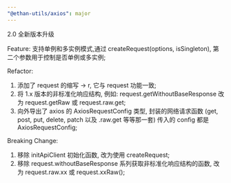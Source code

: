```yaml
---
"@ethan-utils/axios": major
---
```


2.0 全新版本升级

Feature: 支持单例和多实例模式,通过 createRequest(options, isSingleton), 第二个参数用于控制是否单例或多实例;

Refactor:

1. 添加了 request 的缩写 -> r, 它与 request 功能一致;
2. 将 1.x 版本的非标准化响应结构, 例如: request.getWithoutBaseResponse 改为 request.getRaw 或 request.raw.get;
3. 向外导出了 axios 的 AxiosRequestConfig 类型, 封装的网络请求函数 (get, post, put, delete, patch 以及 .raw.get 等等那一套) 传入的 config 都是 AxiosRequestConfig;

Breaking Change:

1. 移除 initApiClient 初始化函数, 改为使用 createRequest;
2. 移除 request.withoutBaseResponse 系列获取非标准化响应结构的函数, 改为 request.raw.xx 或 request.xxRaw();

